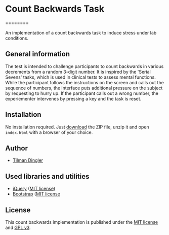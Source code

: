 # Count Backwards Task
========

An implementation of a count backwards task to induce stress under lab conditions.

## General information
The test is intended to challenge participants to count backwards in various decrements from a random 3-digit number. It is inspired by the 'Serial Sevens' tasks, which is used in clinical tests to assess mental functions. While the participant follows the instructions on the screen and calls out the sequence of numbers, the interface puts additional pressure on the subject by requesting to hurry up. If the participant calls out a wrong number, the experiementer intervenes by pressing a key and the task is reset.

## Installation
No installation required. Just [download](https://github.com/Til-D/count-backwards/archive/master.zip) the ZIP file, unzip it and open `index.html` with a browser of your choice.

## Author
- [Tilman Dingler](https://github.com/Til-D/)

## Used libraries and utilities
- [jQuery](http://jquery.com/) ([MIT license](https://github.com/jquery/jquery/blob/master/MIT-LICENSE.txt))
- [Bootstrap](https://getbootstrap.com/) ([MIT license](http://www.opensource.org/licenses/mit-license) 

## License
This count backwards implementation is published under the [MIT license](http://www.opensource.org/licenses/mit-license) and [GPL v3](http://opensource.org/licenses/GPL-3.0).